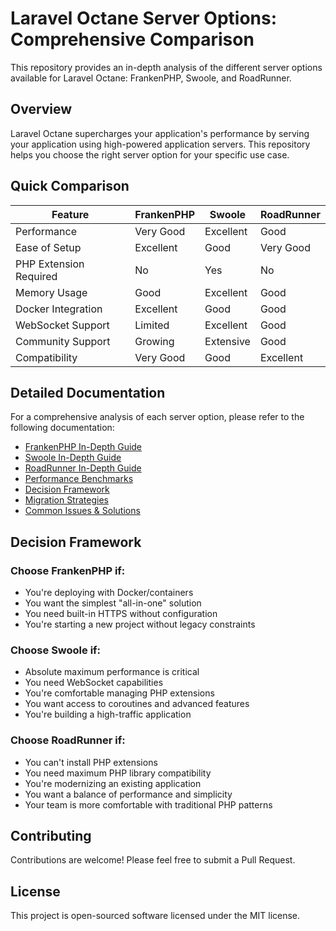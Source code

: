 # Laravel Octane Server Options: Comprehensive Comparison

This repository provides an in-depth analysis of the different server options available for Laravel Octane: FrankenPHP, Swoole, and RoadRunner.

## Overview

Laravel Octane supercharges your application's performance by serving your application using high-powered application servers. This repository helps you choose the right server option for your specific use case.

## Quick Comparison

| Feature | FrankenPHP | Swoole | RoadRunner |
|---------|------------|--------|------------|
| Performance | Very Good | Excellent | Good |
| Ease of Setup | Excellent | Good | Very Good |
| PHP Extension Required | No | Yes | No |
| Memory Usage | Good | Excellent | Good |
| Docker Integration | Excellent | Good | Good |
| WebSocket Support | Limited | Excellent | Good |
| Community Support | Growing | Extensive | Good |
| Compatibility | Very Good | Good | Excellent |

## Detailed Documentation

For a comprehensive analysis of each server option, please refer to the following documentation:

- [FrankenPHP In-Depth Guide](docs/frankenphp.md)
- [Swoole In-Depth Guide](docs/swoole.md)
- [RoadRunner In-Depth Guide](docs/roadrunner.md)
- [Performance Benchmarks](docs/benchmarks.md)
- [Decision Framework](docs/decision-framework.md)
- [Migration Strategies](docs/migration-strategies.md)
- [Common Issues & Solutions](docs/troubleshooting.md)

## Decision Framework

### Choose FrankenPHP if:
- You're deploying with Docker/containers
- You want the simplest "all-in-one" solution
- You need built-in HTTPS without configuration
- You're starting a new project without legacy constraints

### Choose Swoole if:
- Absolute maximum performance is critical
- You need WebSocket capabilities
- You're comfortable managing PHP extensions
- You want access to coroutines and advanced features
- You're building a high-traffic application

### Choose RoadRunner if:
- You can't install PHP extensions
- You need maximum PHP library compatibility
- You're modernizing an existing application
- You want a balance of performance and simplicity
- Your team is more comfortable with traditional PHP patterns

## Contributing

Contributions are welcome! Please feel free to submit a Pull Request.

## License

This project is open-sourced software licensed under the MIT license. 